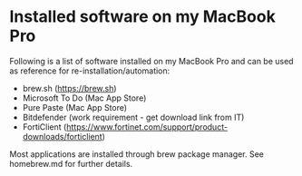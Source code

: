 # Installed software on my MacBook Pro

Following is a list of software installed on my MacBook Pro and can be used as reference for re-installation/automation:

* brew.sh (https://brew.sh)
* Microsoft To Do (Mac App Store)
* Pure Paste (Mac App Store)
* Bitdefender (work requirement - get download link from IT)
* FortiClient (https://www.fortinet.com/support/product-downloads/forticlient)

Most applications are installed through brew package manager. See homebrew.md for further details.
